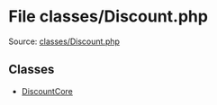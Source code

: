 File classes/Discount.php
=========

Source: [classes/Discount.php](https://github.com/PrestaShop/PrestaShop/blob/1.5.6.3/classes/Discount.php)


Classes
-------

* [DiscountCore](class.DiscountCore.md)

